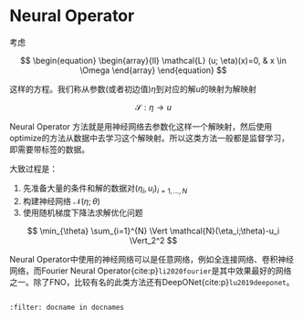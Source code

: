 # Neural Operator

考虑

$$
\begin{equation}
\begin{array}{ll}
\mathcal{L} (u; \eta)(x)=0, & x \in \Omega
\end{array}
\end{equation}
$$

这样的方程。我们称从参数(或者初边值)$\eta$到对应的解$u$的映射为解映射

$$
\begin{equation}
    \mathcal{S}: \eta \rightarrow u
\end{equation}
$$

Neural Operator 方法就是用神经网络去参数化这样一个解映射，然后使用optimize的方法从数据中去学习这个解映射。所以这类方法一般都是监督学习，即需要带标签的数据。

大致过程是：

1. 先准备大量的条件和解的数据对${(\eta_i,u_i)}_{i=1,...,N}$
2. 构建神经网络 $\mathcal{N}(\eta;\theta)$
3. 使用随机梯度下降法求解优化问题

$$
\min_{\theta} \sum_{i=1}^{N} \Vert  \mathcal{N}(\eta_i;\theta)-u_i \Vert_2^2
$$

Neural Operator中使用的神经网络可以是任意网络，例如全连接网络、卷积神经网络，而Fourier Neural Operator{cite:p}`li2020fourier`是其中效果最好的网络之一。除了FNO，比较有名的此类方法还有DeepONet{cite:p}`lu2019deeponet`。


```{tableofcontents}
```

```{bibliography}
:filter: docname in docnames
```